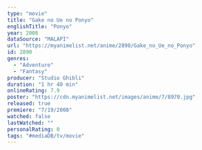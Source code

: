 ```yaml
---
type: "movie"
title: "Gake no Ue no Ponyo"
englishTitle: "Ponyo"
year: 2008
dataSource: "MALAPI"
url: "https://myanimelist.net/anime/2890/Gake_no_Ue_no_Ponyo"
id: 2890
genres: 
  - "Adventure"
  - "Fantasy"
producer: "Studio Ghibli"
duration: "1 hr 40 min"
onlineRating: 7.9
poster: "https://cdn.myanimelist.net/images/anime/7/8970.jpg"
released: true
premiere: "7/19/2008"
watched: false
lastWatched: ""
personalRating: 0
tags: "#mediaDB/tv/movie"
---
```


